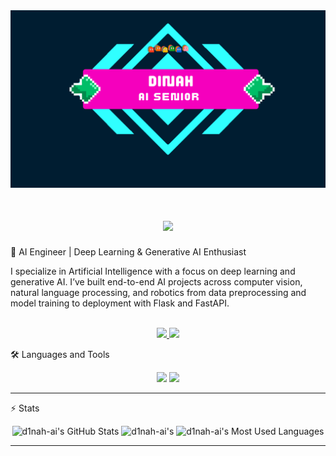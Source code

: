 <img src="github_banner.png" alt="github banner"/>
<h1 align="center">
    <img src="https://readme-typing-svg.herokuapp.com/?font=Inter&size=48&center=true&vCenter=true&width=500&height=70&color=FF8FC7&duration=4000&lines=HElLLO WORLD!+;+I'm+DINAH;" />
</h1> 
🚀 AI Engineer | Deep Learning & Generative AI Enthusiast

I specialize in Artificial Intelligence with a focus on deep learning and generative AI. I’ve built end-to-end AI projects across computer vision, natural language processing, and robotics from data preprocessing and model training to deployment with Flask and FastAPI.

<br>

<div align="center">
  <a href="dinah.m.alharbi@gmail.com">
    <img src="https://img.shields.io/badge/Gmail-333333?style=for-the-badge&logo=gmail&logoColor=red" />
  </a>
  <a href="www.linkedin.com/in/dinah-alharbi" target="_blank">
    <img src="https://img.shields.io/badge/LinkedIn-0077B5?style=for-the-badge&logo=linkedin&logoColor=white" target="_blank" />
  </a>
</div>

🛠️ Languages and Tools
<br>

<p align="center">
  <img src="https://skillicons.dev/icons?i=vscode,matlab,py,pytorch,tensorflow,sklearn,opencv,docker,react" />
  <img src="https://skillicons.dev/icons?i=html,css" />
</p>

<hr>

⚡️ Stats
<br>

<div align=center>
  <img width=390 src="https://github-readme-stats.vercel.app/api?username=d1nah-ai&theme=transparent&count_private=true&show_icons=true&rank_icon=github&locale=en" alt="d1nah-ai's GitHub Stats" />
  <img width=390 src="https://github-readme-streak-stats.herokuapp.com/?user=d1nah-ai&theme=transparent&count_private=true&border_radius=10&locale=en" alt="d1nah-ai's" />
  <img width=325 src="https://github-readme-stats.vercel.app/api/top-langs?username=d1nah-ai&theme=transparent&layout=donut&hide=css&langs_count=8&border_radius=10&show_icons=true&locale=en" alt="d1nah-ai's Most Used Languages" />
</div>

<hr>
